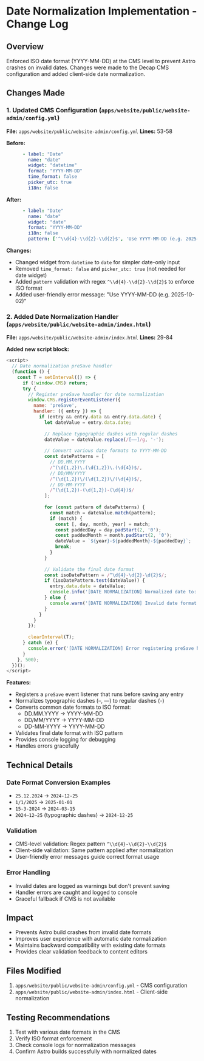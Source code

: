 # Date Normalization Implementation - Change Log

## Overview
Enforced ISO date format (YYYY-MM-DD) at the CMS level to prevent Astro crashes on invalid dates. Changes were made to the Decap CMS configuration and added client-side date normalization.

## Changes Made

### 1. Updated CMS Configuration (`apps/website/public/website-admin/config.yml`)
**File:** `apps/website/public/website-admin/config.yml`
**Lines:** 53-58

**Before:**
```yaml
      - label: "Date"
        name: "date"
        widget: "datetime"
        format: "YYYY-MM-DD"
        time_format: false
        picker_utc: true
        i18n: false
```

**After:**
```yaml
      - label: "Date"
        name: "date"
        widget: "date"
        format: "YYYY-MM-DD"
        i18n: false
        pattern: ['^\\d{4}-\\d{2}-\\d{2}$', 'Use YYYY-MM-DD (e.g. 2025-10-02)']
```

**Changes:**
- Changed widget from `datetime` to `date` for simpler date-only input
- Removed `time_format: false` and `picker_utc: true` (not needed for date widget)
- Added `pattern` validation with regex `^\\d{4}-\\d{2}-\\d{2}$` to enforce ISO format
- Added user-friendly error message: "Use YYYY-MM-DD (e.g. 2025-10-02)"

### 2. Added Date Normalization Handler (`apps/website/public/website-admin/index.html`)
**File:** `apps/website/public/website-admin/index.html`
**Lines:** 29-84

**Added new script block:**
```javascript
<script>
  // Date normalization preSave handler
  (function () {
    const T = setInterval(() => {
      if (!window.CMS) return;
      try {
        // Register preSave handler for date normalization
        window.CMS.registerEventListener({
          name: 'preSave',
          handler: ({ entry }) => {
            if (entry && entry.data && entry.data.date) {
              let dateValue = entry.data.date;
              
              // Replace typographic dashes with regular dashes
              dateValue = dateValue.replace(/[–—]/g, '-');
              
              // Convert various date formats to YYYY-MM-DD
              const datePatterns = [
                // DD.MM.YYYY
                /^(\d{1,2})\.(\d{1,2})\.(\d{4})$/,
                // DD/MM/YYYY
                /^(\d{1,2})\/(\d{1,2})\/(\d{4})$/,
                // DD-MM-YYYY
                /^(\d{1,2})-(\d{1,2})-(\d{4})$/
              ];
              
              for (const pattern of datePatterns) {
                const match = dateValue.match(pattern);
                if (match) {
                  const [, day, month, year] = match;
                  const paddedDay = day.padStart(2, '0');
                  const paddedMonth = month.padStart(2, '0');
                  dateValue = `${year}-${paddedMonth}-${paddedDay}`;
                  break;
                }
              }
              
              // Validate the final date format
              const isoDatePattern = /^\d{4}-\d{2}-\d{2}$/;
              if (isoDatePattern.test(dateValue)) {
                entry.data.date = dateValue;
                console.info('[DATE NORMALIZATION] Normalized date to:', dateValue);
              } else {
                console.warn('[DATE NORMALIZATION] Invalid date format:', entry.data.date);
              }
            }
          }
        });
        
        clearInterval(T);
      } catch (e) {
        console.error('[DATE NORMALIZATION] Error registering preSave handler:', e);
      }
    }, 500);
  })();
</script>
```

**Features:**
- Registers a `preSave` event listener that runs before saving any entry
- Normalizes typographic dashes (–, —) to regular dashes (-)
- Converts common date formats to ISO format:
  - DD.MM.YYYY → YYYY-MM-DD
  - DD/MM/YYYY → YYYY-MM-DD  
  - DD-MM-YYYY → YYYY-MM-DD
- Validates final date format with ISO pattern
- Provides console logging for debugging
- Handles errors gracefully

## Technical Details

### Date Format Conversion Examples
- `25.12.2024` → `2024-12-25`
- `1/1/2025` → `2025-01-01`
- `15-3-2024` → `2024-03-15`
- `2024–12–25` (typographic dashes) → `2024-12-25`

### Validation
- CMS-level validation: Regex pattern `^\\d{4}-\\d{2}-\\d{2}$`
- Client-side validation: Same pattern applied after normalization
- User-friendly error messages guide correct format usage

### Error Handling
- Invalid dates are logged as warnings but don't prevent saving
- Handler errors are caught and logged to console
- Graceful fallback if CMS is not available

## Impact
- Prevents Astro build crashes from invalid date formats
- Improves user experience with automatic date normalization
- Maintains backward compatibility with existing date formats
- Provides clear validation feedback to content editors

## Files Modified
1. `apps/website/public/website-admin/config.yml` - CMS configuration
2. `apps/website/public/website-admin/index.html` - Client-side normalization

## Testing Recommendations
1. Test with various date formats in the CMS
2. Verify ISO format enforcement
3. Check console logs for normalization messages
4. Confirm Astro builds successfully with normalized dates